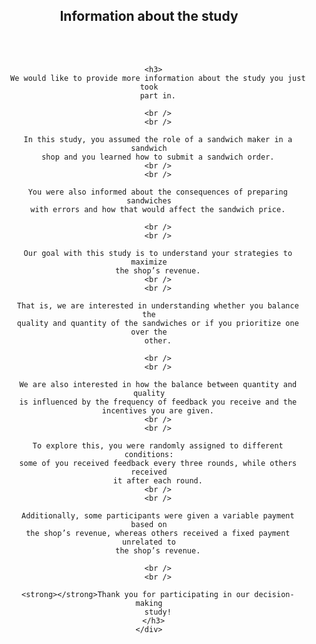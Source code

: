 

<html lang="en">
  <head>
    <meta charset="UTF-8" />
    <meta name="viewport" content="width=device-width, initial-scale=1.0" />
    <title>Decision Making Assessment Study</title>
  </head>
  <body>
    <div style="text-align: center">
      <h2>Information about the study</h2>
      <br />
      <br />

      <h3>
        We would like to provide more information about the study you just took
        part in.

        <br />
        <br />

        In this study, you assumed the role of a sandwich maker in a sandwich
        shop and you learned how to submit a sandwich order.
        <br />
        <br />

        You were also informed about the consequences of preparing sandwiches
        with errors and how that would affect the sandwich price.

        <br />
        <br />

        Our goal with this study is to understand your strategies to maximize
        the shop’s revenue.
        <br />
        <br />

        That is, we are interested in understanding whether you balance the
        quality and quantity of the sandwiches or if you prioritize one over the
        other.

        <br />
        <br />

        We are also interested in how the balance between quantity and quality
        is influenced by the frequency of feedback you receive and the
        incentives you are given.
        <br />
        <br />

        To explore this, you were randomly assigned to different conditions:
        some of you received feedback every three rounds, while others received
        it after each round.
        <br />
        <br />

        Additionally, some participants were given a variable payment based on
        the shop’s revenue, whereas others received a fixed payment unrelated to
        the shop’s revenue.

        <br />
        <br />

        <strong></strong>Thank you for participating in our decision-making
        study!
      </h3>
    </div>
  </body>
</html>
